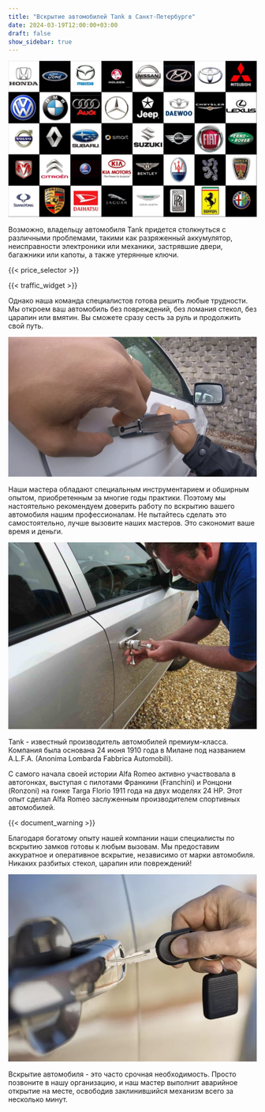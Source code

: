 ```yaml
---
title: "Вскрытие автомобилей Tank в Санкт-Петербурге"
date: 2024-03-19T12:00:00+03:00
draft: false
show_sidebar: true
---
```


![логотипы авто](../car_logo.jpg)

Возможно, владельцу автомобиля Tank придется столкнуться с различными проблемами, такими как разряженный аккумулятор, неисправности электроники или механики, застрявшие двери, багажники или капоты, а также утерянные ключи.

{{< price_selector >}}

{{< traffic_widget >}}

Однако наша команда специалистов готова решить любые трудности. Мы откроем ваш автомобиль без повреждений, без ломания стекол, без царапин или вмятин. Вы сможете сразу сесть за руль и продолжить свой путь.

![вскрытие машины без повреждений](../car.jpg)

Наши мастера обладают специальным инструментарием и обширным опытом, приобретенным за многие годы практики. Поэтому мы настоятельно рекомендуем доверить работу по вскрытию вашего автомобиля нашим профессионалам. Не пытайтесь сделать это самостоятельно, лучше вызовите наших мастеров. Это сэкономит ваше время и деньги.

![процесс вскрытия авто](../car_open.jpg)

Tank - известный производитель автомобилей премиум-класса. Компания была основана 24 июня 1910 года в Милане под названием A.L.F.A. (Anonima Lombarda Fabbrica Automobili).

С самого начала своей истории Alfa Romeo активно участвовала в автогонках, выступая с пилотами Франкини (Franchini) и Ронцони (Ronzoni) на гонке Targa Florio 1911 года на двух моделях 24 HP. Этот опыт сделал Alfa Romeo заслуженным производителем спортивных автомобилей.

{{< document_warning >}}

Благодаря богатому опыту нашей компании наши специалисты по вскрытию замков готовы к любым вызовам. Мы предоставим аккуратное и оперативное вскрытие, независимо от марки автомобиля. Никаких разбитых стекол, царапин или повреждений!

![ключ от авто](../car_key.jpg)

Вскрытие автомобиля - это часто срочная необходимость. Просто позвоните в нашу организацию, и наш мастер выполнит аварийное открытие на месте, освободив заклинившийся механизм всего за несколько минут.